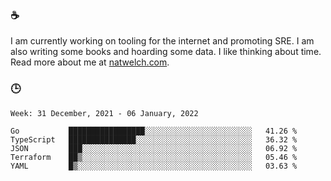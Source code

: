 ### ☕

I am currently working on tooling for the internet and promoting SRE. I am also writing some books and hoarding some data. I like thinking about time. Read more about me at [natwelch.com](https://natwelch.com).

### 🕒

<!--START_SECTION:waka-->
```text
Week: 31 December, 2021 - 06 January, 2022

Go           █████████████████░░░░░░░░░░░░░░░░░░░░░░░░   41.26 % 
TypeScript   ███████████████░░░░░░░░░░░░░░░░░░░░░░░░░░   36.32 % 
JSON         ███░░░░░░░░░░░░░░░░░░░░░░░░░░░░░░░░░░░░░░   06.92 % 
Terraform    ██▒░░░░░░░░░░░░░░░░░░░░░░░░░░░░░░░░░░░░░░   05.46 % 
YAML         █▒░░░░░░░░░░░░░░░░░░░░░░░░░░░░░░░░░░░░░░░   03.63 % 
```
<!--END_SECTION:waka-->

